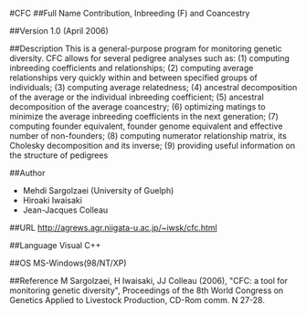 #CFC
##Full Name
Contribution, Inbreeding (F) and Coancestry

##Version
1.0 (April 2006)

##Description
This is a general-purpose program for monitoring genetic diversity. CFC allows for several pedigree analyses such as: (1) computing inbreeding coefficients and relationships; (2) computing average relationships very quickly within and between specified groups of individuals; (3) computing average relatedness; (4) ancestral decomposition of the average or the individual inbreeding coefficient; (5) ancestral decomposition of the average coancestry; (6) optimizing matings to minimize the average inbreeding coefficients in the next generation; (7) computing founder equivalent, founder genome equivalent and effective number of non-founders; (8) computing numerator relationship matrix, its Cholesky decomposition and its inverse; (9) providing useful information on the structure of pedigrees

##Author
* Mehdi Sargolzaei (University of Guelph)
* Hiroaki Iwaisaki
* Jean-Jacques Colleau

##URL
http://agrews.agr.niigata-u.ac.jp/~iwsk/cfc.html

##Language
Visual C++

##OS
MS-Windows(98/NT/XP)

##Reference
M Sargolzaei, H Iwaisaki, JJ Colleau (2006), "CFC: a tool for monitoring genetic diversity", Proceedings of the 8th World Congress on Genetics Applied to Livestock Production, CD-Rom comm. N 27-28.


